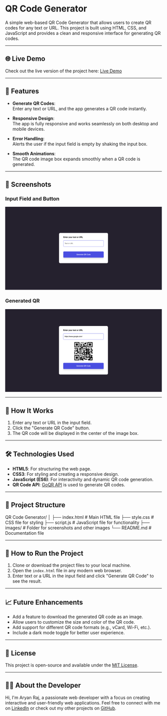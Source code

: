 # QR Code Generator

A simple web-based QR Code Generator that allows users to create QR codes for any text or URL. This project is built using HTML, CSS, and JavaScript and provides a clean and responsive interface for generating QR codes.

---


## 🌐 Live Demo

Check out the live version of the project here: [Live Demo](https://qr-code-generator-three-snowy.vercel.app/)

---

## 🌟 Features

- **Generate QR Codes**:  
  Enter any text or URL, and the app generates a QR code instantly.

- **Responsive Design**:  
  The app is fully responsive and works seamlessly on both desktop and mobile devices.

- **Error Handling**:  
  Alerts the user if the input field is empty by shaking the input box.

- **Smooth Animations**:  
  The QR code image box expands smoothly when a QR code is generated.

---

## 📸 Screenshots

### Input Field and Button

![Input Field and Button](assets/Screenshot1.png)

### Generated QR 

![Generated QR Code](assets/Screenshot2.png)

---

## 📖 How It Works

1. Enter any text or URL in the input field.
2. Click the "Generate QR Code" button.
3. The QR code will be displayed in the center of the image box.

---

## 🛠️ Technologies Used

- **HTML5**: For structuring the web page.
- **CSS3**: For styling and creating a responsive design.
- **JavaScript (ES6)**: For interactivity and dynamic QR code generation.
- **QR Code API**: [GoQR API](https://goqr.me/api/) is used to generate QR codes.

---

## 📂 Project Structure

QR Code Generator/ │ ├── index.html # Main HTML file ├── style.css # CSS file for styling ├── script.js # JavaScript file for functionality ├── images/ # Folder for screenshots and other images └── README.md # Documentation file

---

## 🚀 How to Run the Project

1. Clone or download the project files to your local machine.
2. Open the `index.html` file in any modern web browser.
3. Enter text or a URL in the input field and click "Generate QR Code" to see the result.

---

## 📈 Future Enhancements

- Add a feature to download the generated QR code as an image.
- Allow users to customize the size and color of the QR code.
- Add support for different QR code formats (e.g., vCard, Wi-Fi, etc.).
- Include a dark mode toggle for better user experience.

---

## 📝 License

This project is open-source and available under the [MIT License](LICENSE).

---

## 👨‍💻 About the Developer

Hi, I'm Aryan Raj, a passionate web developer with a focus on creating interactive and user-friendly web applications. Feel free to connect with me on [LinkedIn](#) or check out my other projects on [GitHub](#).
